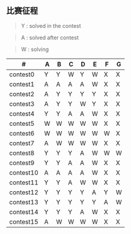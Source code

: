 ## 比赛征程
> Y : solved in the contest

> A : solved after contest

> W : solving

  \# |  A  |  B  |  C  |  D  |  E  |  F  |  G  
---|---|---|---|---|---|---|---
|contest0|Y|Y|W|Y|W|X|X
|contest1|A|A|A|A|W|X|X
|contest2|A|Y|Y|Y|Y|X|X
|contest3|A|Y|Y|W|Y|X|X
|contest4|Y|Y|A|A|W|X|X
|contest5|W|W|W|W|W|X|X
|contest6|W|W|W|W|W|W|X
|contest7|A|W|W|W|W|X|X
|contest8|Y|Y|Y|A|W|W|W
|contest9|Y|Y|A|A|W|X|X
|contest10|A|A|A|A|W|X|X
|contest11|Y|Y|A|W|W|X|X
|contest12|Y|Y|Y|Y|A|Y|W
|contest13|Y|Y|Y|Y|Y|A|W
|contest14|Y|Y|Y|A|W|X|X
|contest15|A|W|W|W|W|X|X
